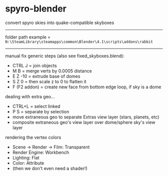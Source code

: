# spyro-blender

convert spyro skies into quake-compatible skyboxes

---

folder path example = `N:\SteamLibrary\steamapps\common\Blender\4.1\scripts\addons\rabbit`

---

manual fix generic steps (also see fixed_skyboxes.blend):

- CTRL J = join objects
- M B = merge verts by 0.0005 distance
- E Z -10 = extrude base of domes
- S Z 0 = then scale z to 0 to flatten it
- F (F2 addon) = create new face from bottom edge loop, if sky is a dome

dealing with extra geo...

- CTRL+L = select linked
- P S = separate by selection
- move extraneous geo to separate Extras view layer (stars, planets, etc)
- composite extraneous geo's view layer over dome/sphere sky's view layer

rendering the vertex colors

- Scene -> Render -> Film: Transparent
- Render Engine: Workbench
- Lighting: Flat
- Color: Attribute
- (then we don't even need a shader!)
